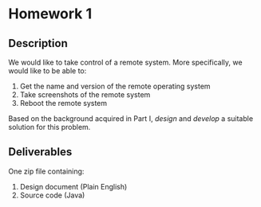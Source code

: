 # Homework 1

## Description
We would like to take control of a remote system. More specifically, we would like to be able to:
1. Get the name and version of the remote operating system
2. Take screenshots of the remote system
3. Reboot the remote system

Based on the background acquired in Part I, *design* and *develop* a suitable solution for this problem.

## Deliverables
One zip file containing:
1. Design document (Plain English)
2. Source code (Java)